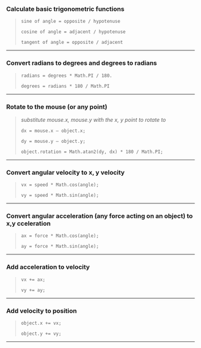 ### **Calculate basic trigonometric functions**

> `sine of angle = opposite / hypotenuse`
>
> `cosine of angle = adjacent / hypotenuse`
>
> `tangent of angle = opposite / adjacent` 
***
### **Convert radians to degrees and degrees to radians**


> `radians = degrees * Math.PI / 180.`
>
> `degrees = radians * 180 / Math.PI`

***
### **Rotate to the mouse (or any point)**

>*substitute mouse.x, mouse.y with the x, y point to rotate to*
>
>`dx = mouse.x – object.x; `
>
>`dy = mouse.y – object.y;` 
>
>`object.rotation = Math.atan2(dy, dx) * 180 / Math.PI; `
***
### **Convert angular velocity to x, y velocity**

>`vx = speed * Math.cos(angle);`
>
>`vy = speed * Math.sin(angle);`
***
### **Convert angular acceleration (any force acting on an object) to x,y cceleration**

>`ax = force * Math.cos(angle); `
>
>`ay = force * Math.sin(angle);`
***
### **Add acceleration to velocity**

>`vx += ax;`
> 
>`vy += ay; `
***
### **Add velocity to position**

>`object.x += vx; `
>
>`object.y += vy;`
***